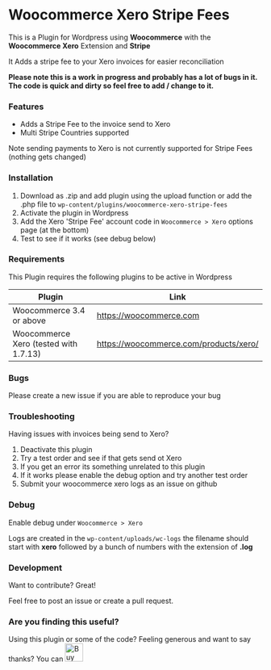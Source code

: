 # Woocommerce Xero Stripe Fees
This is a Plugin for Wordpress using **Woocommerce** with the **Woocommerce Xero** Extension and **Stripe**

It Adds a stripe fee to your Xero invoices for easier reconciliation 

**Please note this is a work in progress and probably has a lot of bugs in it. The code is quick and dirty so feel free to add / change to it.**
### Features

  - Adds a Stripe Fee to the invoice send to Xero
  - Multi Stripe Countries supported
  
  Note sending payments to Xero is not currently supported for Stripe Fees (nothing gets changed)

### Installation

1. Download as .zip and add plugin using the upload function or add the .php file to ```wp-content/plugins/woocommerce-xero-stripe-fees``` 
2. Activate the plugin in Wordpress
3. Add the Xero 'Stripe Fee' account code in ```Woocommerce > Xero``` options page (at the bottom)
4. Test to see if it works (see debug below)

### Requirements

This Plugin requires the following plugins to be active in Wordpress

| Plugin | Link |
| ------ | ------ |
| Woocommerce 3.4 or above | https://woocommerce.com |
| Woocommerce Xero (tested with 1.7.13) | https://woocommerce.com/products/xero/ |

### Bugs

Please create a new issue if you are able to reproduce your bug

### Troubleshooting

Having issues with invoices being send to Xero? 
1. Deactivate this plugin 
2. Try a test order and see if that gets send ot Xero
3. If you get an error its something unrelated to this plugin
4. If it works please enable the debug option and try another test order
5. Submit your woocommerce xero logs as an issue on github

### Debug

Enable debug under ```Woocommerce > Xero```

Logs are created in the ```wp-content/uploads/wc-logs``` the filename should start with **xero** followed by a bunch of numbers with the extension of **.log**

### Development

Want to contribute? Great!

Feel free to post an issue or create a pull request. 

### Are you finding this useful?

Using this plugin or some of the code? Feeling generous and want to say thanks? 
You can <a href='https://ko-fi.com/A6552UEK' target='_blank'><img height='36' style='border:0px;height:36px;' src='https://az743702.vo.msecnd.net/cdn/kofi2.png?v=0' border='0' alt='Buy Me a Coffee at ko-fi.com' /></a>
